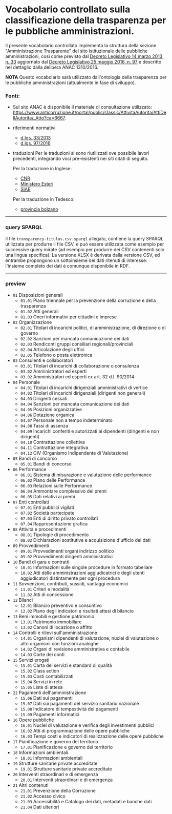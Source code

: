 
Vocabolario controllato sulla classificazione della trasparenza per le pubbliche amministrazioni.
=======================

Il presente vocabolario controllato implementa la struttura della sezione "Amministrazione Trasparente" del sito istituzionale delle pubbliche amministrazioni, così come previsto dal [Decreto Legislativo 14 marzo 2013, n. 33](http://www.normattiva.it/uri-res/N2Ls?urn:nir:stato:decreto.legislativo:2013-03-14;33) aggiornato dal [Decreto Legislativo 25 maggio 2016, n. 97](http://www.normattiva.it/uri-res/N2Ls?urn:nir:stato:decreto.legislativo:2016-05-25;97) e descritto nel dettaglio dalla delibera ANAC 1310/2016.


**NOTA**
Questo vocabolario sarà utilizzato dall'ontologia della trasparenza per le pubbliche amministrazioni (attualmente in fase di sviluppo).



### Fonti:

+ Sul sito ANAC è disponibile il materiale di consultazione utilizzato:
https://www.anticorruzione.it/portal/public/classic/AttivitaAutorita/AttiDellAutorita/_Atto?ca=6667.

+ riferimenti normativi
	- [d.lgs. 33/2013](http://www.normattiva.it/uri-res/N2Ls?urn:nir:stato:decreto.legislativo:2013-03-14;33)
	- [d.lgs. 97/2016](http://www.normattiva.it/uri-res/N2Ls?urn:nir:stato:decreto.legislativo:2016-05-25;97)

+ traduzioni
	Per le traduzioni si sono riutilizzati ove possibile lavori precedenti, integrando voci pre-esistenti nei siti citati di seguito.

	Per la traduzione in Inglese:
	- [CNR](https://www.cnr.it/en/amministrazione-trasparente)
	- [Ministero Esteri](https://www.esteri.it/mae/en/trasparenza_comunicazioni_legali/)
	- [SIAE](https://www.siae.it/en/transparent-siae/transparent-siae)

	Per la traduzione in Tedesco:
	- [provincia bolzano](http://www.provinz.bz.it/de/default.asp)

----

### query SPARQL

Il file `transparency-titulus.csv.sparql` allegato, contiene la query SPARQL utilizzata per produrre il file CSV, e può essere utilizzata come esempio per successive query mirate (ad esempio per produrre dei CSV contenenti solo una lingua specifica).
La versione XLSX è derivata dalla versione CSV, ed entrambe propongono un sottoinsieme dei dati ritenuti di interesse: l'insieme completo dei dati è comunque disponibile in RDF.

* * *

### preview

+ `01` Disposizioni generali
	- `01.01` Piano triennale per la prevenzione della corruzione e della trasparenza
	- `01.02` Atti generali
	- `01.03` Oneri informativi per cittadini e imprese
+ `02` Organizzazione
	- `02.01` Titolari di incarichi politici, di amministrazione, di direzione o di governo
	- `02.02` Sanzioni per mancata comunicazione dei dati
	- `02.03` Rendiconti gruppi consiliari regionali/provinciali
	- `02.04` Articolazione degli uffici
	- `02.05` Telefono o posta elettronica
+ `03` Consulenti e collaboratori
	- `03.01` Titolari di incarichi di collaborazione o consulenza
	- `03.02` Amministratori ed esperti
	- `03.02` Amministratori ed esperti ex art. 32 d.l. 90/2014
+ `04` Personale
	- `04.01` Titolari di incarichi dirigenziali amministrativi di vertice
	- `04.02` Titolari di incarichi dirigenziali (dirigenti non generali)
	- `04.03` Dirigenti cessati
	- `04.04` Sanzioni per mancata comunicazione dei dati
	- `04.05` Posizioni organizzative
	- `04.06` Dotazione organica
	- `04.07` Personale non a tempo indeterminato
	- `04.08` Tassi di assenza
	- `04.09` Incarichi conferiti e autorizzati ai dipendenti (dirigenti e non dirigenti)
	- `04.10` Contrattazione collettiva
	- `04.11` Contrattazione integrativa
	- `04.12` OIV (Organismo Indipendente di Valutazione)
+ `05` Bandi di concorso
	- `05.01` Bandi di concorso
+ `06` Performance
    - `06.01` Sistema di misurazione e valutazione delle performance
	- `06.02` Piano delle Performance
	- `06.03` Relazioni sulle Performance
	- `06.04` Ammontare complessivo dei premi
	- `06.05` Dati relativi ai premi
+ `07` Enti controllati
	- `07.01` Enti pubblici vigilati
	- `07.02` Società partecipate
	- `07.03` Enti di diritto privato controllati
	- `07.04` Rappresentazione grafica
+ `08` Attività e procedimenti
	- `08.01` Tipologie di procedimento
	- `08.02` Dichiarazioni sostitutive e acquisizione d'ufficio dei dati
+ `09` Provvedimenti
	- `09.01` Provvedimenti organi indirizzo politico
	- `09.02` Provvedimenti dirigenti amministrativi
+ `10` Bandi di gara e contratti
	- `10.01` Informazioni sulle singole procedure in formato tabellare
	- `10.02` Atti delle amministrazioni aggiudicatrici e degli utenti aggiudicatori distintamente per ogni procedura
+ `11` Sovvenzioni, contributi, sussidi, vantaggi economici
	- `11.01` Criteri e modalità
	- `11.02` Atti di concessione
+ `12` Bilanci
	- `12.01` Bilancio preventivo e consuntivo
	- `12.02` Piano degli indicatori e risultati attesi di bilancio
+ `13` Beni immobili e gestione patrimonio
	- `13.01` Patrimonio immobiliare
	- `13.02` Canoni di locazione o affitto
+ `14` Controlli e rilievi sull'amministrazione
	- `14.01` Organismi dipendenti di valutazione, nuclei di valutazione o altri organismi con funzioni analoghe
	- `14.02` Organi di revisione amministrativa e contabile
	- `14.03` Corte dei conti
+ `15` Servizi erogati
	- `15.01` Carta dei servizi e standard di qualità
	- `15.02` Class action
	- `15.03` Costi contabilizzati
	- `15.04` Servizi in rete
	- `15.05` Liste di attesa
+ `22` Pagamenti dell'amministrazione
    - `15.06` Dati sui pagamenti
	- `15.07` Dati sui pagamenti del servizio sanitario nazionale
	- `15.08` Indicatore di tempestività dei pagamenti
	- `15.09` Pagamenti informatici
+ `16` Opere pubbliche
	- `16.01` Nuclei di valutazione e verifica degli investimenti pubblici
	- `16.02` Atti di programmazione delle opere pubbliche
	- `16.03` Tempi costi e indicatori di realizzazione delle opere pubbliche
+ `17` Pianificazione e governo del territorio
	- `17.01` Pianificazione e governo del territorio
+ `18` Informazioni ambientali
	- `18.01` Informazioni ambientali
+ `19` Strutture sanitarie private accreditate
	- `19.01` Strutture sanitarie private accreditate
+ `20` Interventi straordinari e di emergenza
	- `20.01` Interventi straordinari e di emergenza
+ `21` Altri contenuti
	- `21.01` Prevenzione della Corruzione
	- `21.02` Accesso civico
	- `21.03` Accessibilità e Catalogo dei dati, metadati e banche dati
	- `21.04` Dati ulteriori
